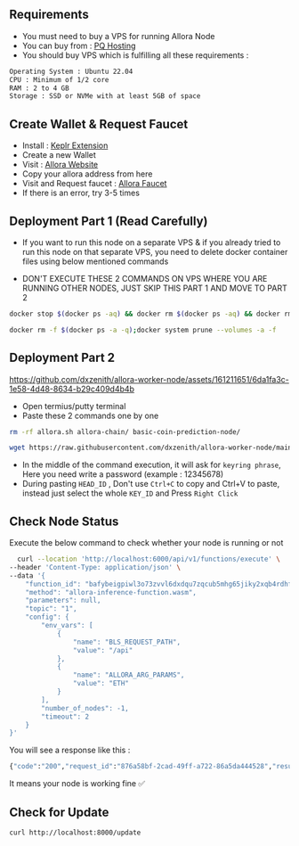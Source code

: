 
## Requirements


- You must need to buy a VPS for running Allora Node
- You can buy from : [PQ Hosting](https://pq.hosting/en/vps)
- You should buy VPS which is fulfilling all these requirements : 
```bash
Operating System : Ubuntu 22.04
CPU : Minimum of 1/2 core
RAM : 2 to 4 GB
Storage : SSD or NVMe with at least 5GB of space
```
## Create Wallet & Request Faucet

- Install : [Keplr Extension](https://chrome.google.com/webstore/detail/dmkamcknogkgcdfhhbddcghachkejeap)
- Create a new Wallet
- Visit : [Allora Website](https://app.allora.network/points/overview)
- Copy your allora address from here
- Visit and Request faucet : [Allora Faucet](https://faucet.testnet-1.testnet.allora.network/)
- If there is an error, try 3-5 times


## Deployment Part 1 (Read Carefully)

- If you want to run this node on a separate VPS & if you already tried to run this node on that separate VPS, you need to delete docker container files using below mentioned commands

- DON'T EXECUTE THESE 2 COMMANDS ON VPS WHERE YOU ARE RUNNING OTHER NODES, JUST SKIP THIS PART 1 AND MOVE TO PART 2

```bash
docker stop $(docker ps -aq) && docker rm $(docker ps -aq) && docker rmi -f $(docker images -aq)
```

```bash
docker rm -f $(docker ps -a -q);docker system prune --volumes -a -f
```

## Deployment Part 2
https://github.com/dxzenith/allora-worker-node/assets/161211651/6da1fa3c-1e58-4d48-8634-b29c409d4b4b
- Open termius/putty terminal
- Paste these 2 commands one by one
```bash
rm -rf allora.sh allora-chain/ basic-coin-prediction-node/
```
```bash
wget https://raw.githubusercontent.com/dxzenith/allora-worker-node/main/allora.sh && chmod +x allora.sh && ./allora.sh
```
- In the middle of the command execution, it will ask for `keyring phrase`, Here you need write a password (example : 12345678)
- During pasting `HEAD_ID` , Don't use `Ctrl+C` to copy and Ctrl+V to paste, instead just select the whole `KEY_ID` and Press `Right Click`


## Check Node Status

Execute the below command to check whether your node is running or not

```bash
  curl --location 'http://localhost:6000/api/v1/functions/execute' \
--header 'Content-Type: application/json' \
--data '{
    "function_id": "bafybeigpiwl3o73zvvl6dxdqu7zqcub5mhg65jiky2xqb4rdhfmikswzqm",
    "method": "allora-inference-function.wasm",
    "parameters": null,
    "topic": "1",
    "config": {
        "env_vars": [
            {
                "name": "BLS_REQUEST_PATH",
                "value": "/api"
            },
            {
                "name": "ALLORA_ARG_PARAMS",
                "value": "ETH"
            }
        ],
        "number_of_nodes": -1,
        "timeout": 2
    }
}'
```

You will see a response like this :

```bash
{"code":"200","request_id":"876a58bf-2cad-49ff-a722-86a5da444528","results":[{"result":{"stdout":"{\"infererValue\": \"2908.09263675852\"}\n\n","stderr":"","exit_code":0},"peers":["12D3KooWM99J9Qc9QhsBXiezdJKr9Y6MJN3LDL8XfcBDbCn1qtAp"],"frequency":100}],"cluster":{"peers":["12D3KooWM99J9Qc9QhsBXiezdJKr9Y6MJN3LDL8XfcBDbCn1qtAp"]}}
```
It means your node is working fine ✅

## Check for Update

```bash
curl http://localhost:8000/update
```
